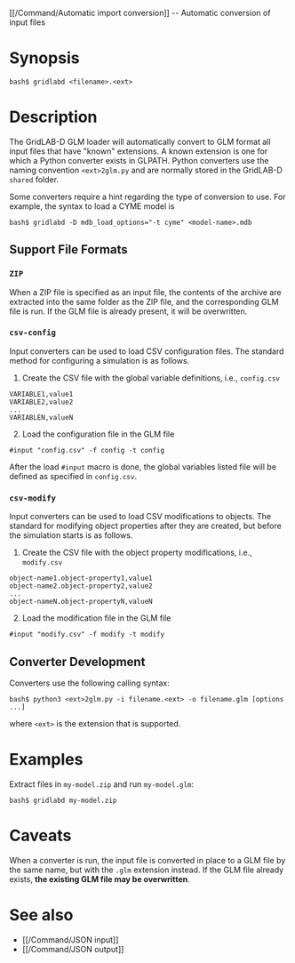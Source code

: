 [[/Command/Automatic import conversion]] -- Automatic conversion of input files 

# Synopsis

~~~
bash$ gridlabd <filename>.<ext>
~~~

# Description

The GridLAB-D GLM loader will automatically convert to GLM format all input files that have "known" extensions.  A known extension is one for which a Python converter exists in GLPATH. Python converters use the naming convention `<ext>2glm.py` and are normally stored in the GridLAB-D `shared` folder.

Some converters require a hint regarding the type of conversion to use.  For example, the syntax to load a CYME model is

~~~
bash$ gridlabd -D mdb_load_options="-t cyme" <model-name>.mdb
~~~

## Support File Formats

### `ZIP`

When a ZIP file is specified as an input file, the contents of the archive are extracted into the same folder as the ZIP file, and the corresponding GLM file is run. If the GLM file is already present, it will be overwritten.

### `csv-config`

Input converters can be used to load CSV configuration files.  The standard method for configuring a simulation is as follows.

1. Create the CSV file with the global variable definitions, i.e., `config.csv`

~~~
VARIABLE1,value1
VARIABLE2,value2
...
VARIABLEN,valueN
~~~ 

2. Load the configuration file in the GLM file

~~~
#input "config.csv" -f config -t config
~~~

After the load `#input` macro is done, the global variables listed file will be defined as specified in `config.csv`.

### `csv-modify`

Input converters can be used to load CSV modifications to objects.  The standard for modifying object properties after they are created, but before the simulation starts is as follows.

1. Create the CSV file with the object property modifications, i.e., `modify.csv`

~~~
object-name1.object-property1,value1
object-name2.object-property2,value2
...
object-nameN.object-propertyN,valueN
~~~

2. Load the modification file in the GLM file

~~~
#input "modify.csv" -f modify -t modify
~~~

## Converter Development

Converters use the following calling syntax:

~~~
bash$ python3 <ext>2glm.py -i filename.<ext> -o filename.glm [options ...]
~~~

where `<ext>` is the extension that is supported.

# Examples

Extract files in `my-model.zip` and run `my-model.glm`:

~~~
bash$ gridlabd my-model.zip
~~~

# Caveats

When a converter is run, the input file is converted in place to a GLM file by the same name, but with the `.glm` extension instead.  If the GLM file already exists, **the existing GLM file may be overwritten**. 

# See also

* [[/Command/JSON input]]
* [[/Command/JSON output]]
